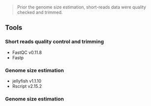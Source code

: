 > Prior the genome size estimation, short-reads data were quality checked and trimmed.

## Tools
### Short reads quality control and trimming
* FastQC v0.11.8
* Fastp

### Genome size estimation
* jellyfish v1.1.10
* Rscript v2.15.2



### Genome size estimation

